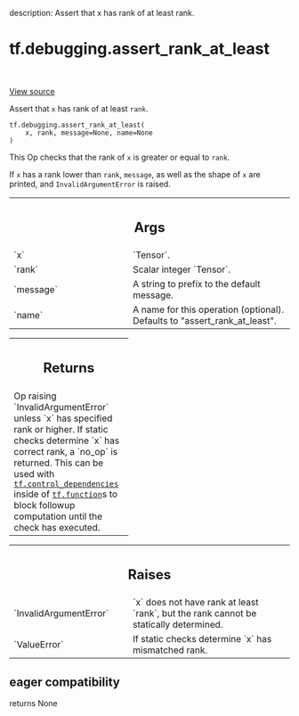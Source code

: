 description: Assert that x has rank of at least rank.

<div itemscope itemtype="http://developers.google.com/ReferenceObject">
<meta itemprop="name" content="tf.debugging.assert_rank_at_least" />
<meta itemprop="path" content="Stable" />
</div>

# tf.debugging.assert_rank_at_least

<!-- Insert buttons and diff -->

<table class="tfo-notebook-buttons tfo-api nocontent" align="left">

</table>

<a target="_blank" href="/code/stable/tensorflow/python/ops/check_ops.py">View source</a>



Assert that `x` has rank of at least `rank`.

<pre class="devsite-click-to-copy prettyprint lang-py tfo-signature-link">
<code>tf.debugging.assert_rank_at_least(
    x, rank, message=None, name=None
)
</code></pre>



<!-- Placeholder for "Used in" -->

This Op checks that the rank of `x` is greater or equal to `rank`.

If `x` has a rank lower than `rank`, `message`, as well as the shape of `x`
are printed, and `InvalidArgumentError` is raised.

<!-- Tabular view -->
 <table class="responsive fixed orange">
<colgroup><col width="214px"><col></colgroup>
<tr><th colspan="2"><h2 class="add-link">Args</h2></th></tr>

<tr>
<td>
`x`
</td>
<td>
`Tensor`.
</td>
</tr><tr>
<td>
`rank`
</td>
<td>
Scalar integer `Tensor`.
</td>
</tr><tr>
<td>
`message`
</td>
<td>
A string to prefix to the default message.
</td>
</tr><tr>
<td>
`name`
</td>
<td>
A name for this operation (optional).  Defaults to
"assert_rank_at_least".
</td>
</tr>
</table>



<!-- Tabular view -->
 <table class="responsive fixed orange">
<colgroup><col width="214px"><col></colgroup>
<tr><th colspan="2"><h2 class="add-link">Returns</h2></th></tr>
<tr class="alt">
<td colspan="2">
Op raising `InvalidArgumentError` unless `x` has specified rank or higher.
If static checks determine `x` has correct rank, a `no_op` is returned.
This can be used with <a href="../../tf/control_dependencies.md"><code>tf.control_dependencies</code></a> inside of <a href="../../tf/function.md"><code>tf.function</code></a>s
to block followup computation until the check has executed.
</td>
</tr>

</table>



<!-- Tabular view -->
 <table class="responsive fixed orange">
<colgroup><col width="214px"><col></colgroup>
<tr><th colspan="2"><h2 class="add-link">Raises</h2></th></tr>

<tr>
<td>
`InvalidArgumentError`
</td>
<td>
`x` does not have rank at least `rank`, but the rank
cannot be statically determined.
</td>
</tr><tr>
<td>
`ValueError`
</td>
<td>
If static checks determine `x` has mismatched rank.
</td>
</tr>
</table>



 <section><devsite-expandable expanded>
 <h2 class="showalways">eager compatibility</h2>

returns None


 </devsite-expandable></section>

